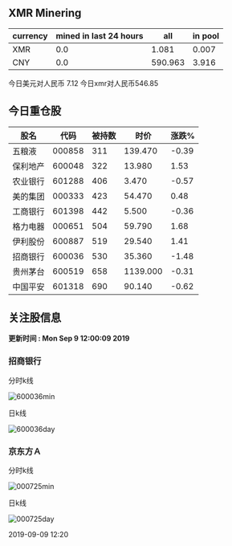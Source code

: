 ## XMR Minering

|currency|mined in last 24 hours|all|in pool|
|---|---|---|---|
|XMR|0.0|1.081|0.007|
|CNY|0.0|590.963|3.916|

今日美元对人民币 7.12	今日xmr对人民币546.85


## 今日重仓股 

|股名|代码|被持数|时价|涨跌%|
|---|---|---|---|---|
|五粮液|000858|311|139.470|-0.39|
|保利地产|600048|322|13.980|1.53|
|农业银行|601288|406|3.470|-0.57|
|美的集团|000333|423|54.470|0.48|
|工商银行|601398|442|5.500|-0.36|
|格力电器|000651|504|59.790|1.68|
|伊利股份|600887|519|29.540|1.41|
|招商银行|600036|530|35.360|-1.48|
|贵州茅台|600519|658|1139.000|-0.31|
|中国平安|601318|690|90.140|-0.62|

## 关注股信息
**更新时间 : Mon Sep  9 12:00:09 2019**
### 招商银行 
分时k线

![600036min](http://image.sinajs.cn/newchart/min/n/sh600036.gif)

日k线

![600036day](http://image.sinajs.cn/newchart/daily/n/sh600036.gif)

### 京东方Ａ 
分时k线

![000725min](http://image.sinajs.cn/newchart/min/n/sz000725.gif)

日k线

![000725day](http://image.sinajs.cn/newchart/daily/n/sz000725.gif)

2019-09-09 12:20